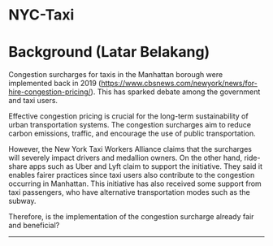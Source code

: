 # NYC-Taxi
# **Background (Latar Belakang)**
Congestion surcharges for taxis in the Manhattan borough were implemented back in 2019 (https://www.cbsnews.com/newyork/news/for-hire-congestion-pricing/). This has sparked debate among the government and taxi users.

Effective congestion pricing is crucial for the long-term sustainability of urban transportation systems. The congestion surcharges aim to reduce carbon emissions, traffic, and encourage the use of public transportation.

However, the New York Taxi Workers Alliance claims that the surcharges will severely impact drivers and medallion owners. On the other hand, ride-share apps such as Uber and Lyft claim to support the initiative. They said it enables fairer practices since taxi users also contribute to the congestion occurring in Manhattan. This initiative has also received some support from taxi passengers, who have alternative transportation modes such as the subway.

Therefore, is the implementation of the congestion surcharge already fair and beneficial?

---

